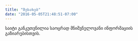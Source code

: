 ```yaml
---
title: "შესახებ"
date: "2016-05-05T21:48:51-07:00"
---
```


საიტი განკუთვნილია საოცრად მნიშვნელოვანი ინფორმაციის გაზიარებისთვის.
